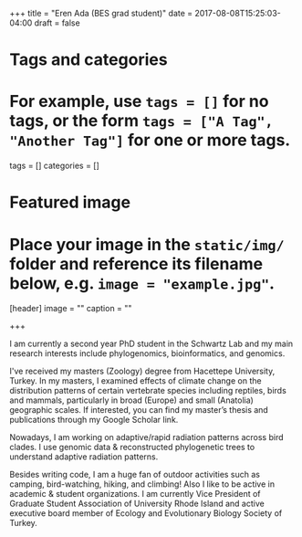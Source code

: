 +++
title = "Eren Ada (BES grad student)"
date = 2017-08-08T15:25:03-04:00
draft = false

# Tags and categories
# For example, use `tags = []` for no tags, or the form `tags = ["A Tag", "Another Tag"]` for one or more tags.
tags = []
categories = []

# Featured image
# Place your image in the `static/img/` folder and reference its filename below, e.g. `image = "example.jpg"`.
[header]
image = ""
caption = ""

+++

I am currently a second year PhD student in the Schwartz Lab and my main research interests include phylogenomics, bioinformatics, and genomics.

I've received my masters (Zoology) degree from Hacettepe University, Turkey. In my masters, I examined effects of climate change on the distribution patterns of certain vertebrate species including reptiles, birds and mammals, particularly in broad (Europe) and small (Anatolia) geographic scales. If interested, you can find my master’s thesis and publications through my Google Scholar link.

Nowadays, I am working on adaptive/rapid radiation patterns across bird clades. I use genomic data & reconstructed phylogenetic trees to understand adaptive radiation patterns. 

Besides writing code, I am a huge fan of outdoor activities such as camping, bird-watching, hiking, and climbing! Also I like to be active in academic & student organizations. I am currently Vice President of Graduate Student Association of University Rhode Island and active executive board member of Ecology and Evolutionary Biology Society of Turkey.
